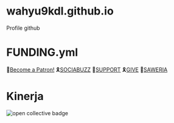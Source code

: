 # wahyu9kdl.github.io
Profile github

<h1>FUNDING.yml</h1>

🏅<a href="https://www.patreon.com/bePatron?u=65164893" data-patreon-widget-type="become-patron-button">Become a Patron!</a>
🎗<a href="https://sociabuzz.com/wahyu9kdl/donate">SOCIABUZZ</a>
🏅<a href="https://sociabuzz.com/wahyu9kdl/support">SUPPORT</a>
🎗<a href="https://sociabuzz.com/wahyu9kdl/give">GIVE</a>
🏅<a href="https://saweria.co/AwGroupChannel">SAWERIA</a>


<h1>Kinerja</h1>
<img alt="open collective badge" src="https://opencollective.com/animation/tiers/layanan-exclusive/badge.svg?label=Layanan%20Exclusive&color=brightgreen" />


